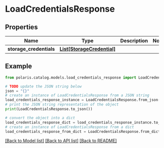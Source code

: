<!--

 Licensed to the Apache Software Foundation (ASF) under one
 or more contributor license agreements.  See the NOTICE file
 distributed with this work for additional information
 regarding copyright ownership.  The ASF licenses this file
 to you under the Apache License, Version 2.0 (the
 "License"); you may not use this file except in compliance
 with the License.  You may obtain a copy of the License at

   http://www.apache.org/licenses/LICENSE-2.0

 Unless required by applicable law or agreed to in writing,
 software distributed under the License is distributed on an
 "AS IS" BASIS, WITHOUT WARRANTIES OR CONDITIONS OF ANY
 KIND, either express or implied.  See the License for the
 specific language governing permissions and limitations
 under the License.

-->
# LoadCredentialsResponse


## Properties

Name | Type | Description | Notes
------------ | ------------- | ------------- | -------------
**storage_credentials** | [**List[StorageCredential]**](StorageCredential.md) |  | 

## Example

```python
from polaris.catalog.models.load_credentials_response import LoadCredentialsResponse

# TODO update the JSON string below
json = "{}"
# create an instance of LoadCredentialsResponse from a JSON string
load_credentials_response_instance = LoadCredentialsResponse.from_json(json)
# print the JSON string representation of the object
print(LoadCredentialsResponse.to_json())

# convert the object into a dict
load_credentials_response_dict = load_credentials_response_instance.to_dict()
# create an instance of LoadCredentialsResponse from a dict
load_credentials_response_from_dict = LoadCredentialsResponse.from_dict(load_credentials_response_dict)
```
[[Back to Model list]](../README.md#documentation-for-models) [[Back to API list]](../README.md#documentation-for-api-endpoints) [[Back to README]](../README.md)


